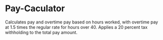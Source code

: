 # Pay-Caculator
Calculates pay and overtime pay based on hours worked, with overtime pay at 1.5 times the regular rate for hours over 40. Applies a 20 percent tax withholding to the total pay amount.
